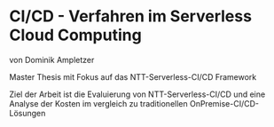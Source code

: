 # CI/CD - Verfahren im Serverless Cloud Computing
von Dominik Ampletzer

Master Thesis mit Fokus auf das NTT-Serverless-CI/CD Framework

Ziel der Arbeit ist die Evaluierung von NTT-Serverless-CI/CD und eine Analyse der Kosten im vergleich zu traditionellen OnPremise-CI/CD-Lösungen
